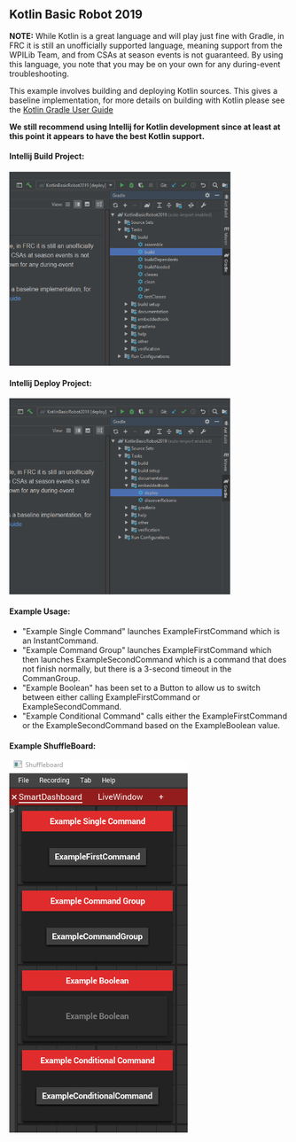 Kotlin Basic Robot 2019
---

**NOTE:** While Kotlin is a great language and will play just fine with Gradle, in FRC it is still an unofficially supported language, meaning support from the WPILib Team, and from CSAs at season events is not guaranteed. By using this language, you note that you may be on your own for any during-event troubleshooting.

This example involves building and deploying Kotlin sources. This gives a baseline implementation, for more details on building with Kotlin please see the [Kotlin Gradle User Guide](https://kotlinlang.org/docs/reference/using-gradle.html)

**We still recommend using Intellij for Kotlin development since at least at this point it appears to have the best Kotlin support.**

#### Intellij Build Project:

<img src="images/GradleBuild.PNG" width="400"/>

#### Intellij Deploy Project:

<img src="images/GradleDeploy.PNG?raw=true" width="400"/>

#### Example Usage:

- "Example Single Command" launches ExampleFirstCommand which is an InstantCommand.
- "Example Command Group" launches ExampleFirstCommand which then launches ExampleSecondCommand which is a command that does not finish normally, but there is a 3-second timeout in the CommanGroup.
- "Example Boolean" has been set to a Button to allow us to switch between either calling ExampleFirstCommand or ExampleSecondCommand.
- "Example Conditional Command" calls either the ExampleFirstCommand or the ExampleSecondCommand based on the ExampleBoolean value.

#### Example ShuffleBoard:

![Alt text](images/ShuffleBoardExample.PNG?raw=true "ShuffleBoard Example")